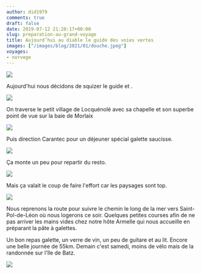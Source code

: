 ```yaml
---
author: did1979
comments: true
draft: false
date: 2019-07-12 21:20:17+00:00
slug: preparation-au-grand-voyage
title: Aujourd’hui au diable le guide des voies vertes
images: ["/images/blog/2021/01/douche.jpeg"]
voyages:
- norvege
---
```


![](/images/blog/2021/01/douche.jpeg)

Aujourd'hui nous décidons de squizer le guide et .

![](/images/blog/2021/01/douche.jpeg)

On traverse le petit village de Locquénolé avec sa chapelle et son superbe point de vue sur la baie de Morlaix

![](/images/blog/2019/07/img_3613.jpg)

Puis direction Carantec pour un déjeuner spécial galette saucisse.

![](/images/blog/2019/07/img_3618.jpg)

Ça monte un peu pour repartir du resto.

![](/images/blog/2019/07/img_3617.jpg)

Mais ça valait le coup de faire l'effort car les paysages sont top.

![](/images/blog/2019/07/img_3619.jpg)

Nous reprenons la route pour suivre le chemin le long de la mer vers Saint-Pol-de-Léon où nous logerons ce soir. Quelques petites courses afin de ne pas arriver les mains vides chez notre hôte Armelle qui nous accueille en préparant la pâte à galettes.

Un bon repas galette, un verre de vin, un peu de guitare et au lit. Encore une belle journée de 55km. Demain c'est samedi, moins de vélo mais de la randonnée sur l'île de Batz.

![](/images/blog/2019/07/img_3609.jpg)
